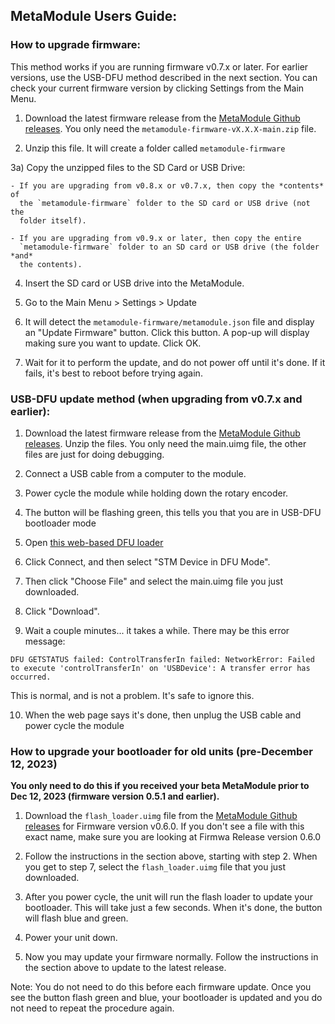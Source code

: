 ## MetaModule Users Guide:


### How to upgrade firmware:

This method works if you are running firmware v0.7.x or later. For earlier
versions, use the USB-DFU method described in the next section. You can check
your current firmware version by clicking Settings from the Main Menu. 


1) Download the latest firmware release from the [MetaModule Github
releases](https://github.com/4ms/metamodule/releases). You only need the
`metamodule-firmware-vX.X.X-main.zip` file.

2) Unzip this file. It will create a folder called `metamodule-firmware`

3a) Copy the unzipped files to the SD Card or USB Drive:

    - If you are upgrading from v0.8.x or v0.7.x, then copy the *contents* of
      the `metamodule-firmware` folder to the SD card or USB drive (not the
      folder itself).

    - If you are upgrading from v0.9.x or later, then copy the entire
      `metamodule-firmware` folder to an SD card or USB drive (the folder *and*
      the contents).

4) Insert the SD card or USB drive into the MetaModule.

5) Go to the Main Menu > Settings > Update

6) It will detect the `metamodule-firmware/metamodule.json` file and display an
"Update Firmware" button. Click this button. A pop-up will display making sure
you want to update. Click OK.

7) Wait for it to perform the update, and do not power off until it's done. If
it fails, it's best to reboot before trying again.


### USB-DFU update method (when upgrading from v0.7.x and earlier):

1) Download the latest firmware release from the [MetaModule Github
releases](https://github.com/4ms/metamodule/releases). Unzip the files. You
only need the main.uimg file, the other files are just for doing debugging.

2) Connect a USB cable from a computer to the module.

3) Power cycle the module while holding down the rotary encoder.

4) The button will be flashing green, this tells you that you are in USB-DFU
bootloader mode

5) Open [this web-based DFU
loader](https://devanlai.github.io/webdfu/dfu-util/)

6) Click Connect, and then select "STM Device in DFU Mode". 

7) Then click "Choose File" and select the main.uimg file you just downloaded.

8) Click "Download".

9) Wait a couple minutes... it takes a while. There may be this error message:

`DFU GETSTATUS failed: ControlTransferIn failed: NetworkError: Failed to
execute 'controlTransferIn' on 'USBDevice': A transfer error has occurred.`

This is normal, and is not a problem. It's safe to ignore this.

10) When the web page says it's done, then unplug the USB cable and power cycle
the module


### How to upgrade your bootloader for old units (pre-December 12, 2023)

**You only need to do this if you received your beta MetaModule prior to Dec 12,
2023 (firmware version 0.5.1 and earlier).**

1) Download the `flash_loader.uimg` file from the [MetaModule Github
releases](https://github.com/4ms/metamodule/releases) for Firmware version
v0.6.0. If you don't see a file with this exact name, make sure you are looking
at Firmwa Release version 0.6.0

2) Follow the instructions in the section above, starting with step 2. When you
get to step 7, select the `flash_loader.uimg` file that you just downloaded.

3) After you power cycle, the unit will run the flash loader to update your
bootloader. This will take just a few seconds. When it's done, the button will
flash blue and green. 

3) Power your unit down.

4) Now you may update your firmware normally. Follow the instructions in the
section above to update to the latest release.

Note: You do not need to do this before each firmware update. Once you see the
button flash green and blue, your bootloader is updated and you do not need to
repeat the procedure again.
